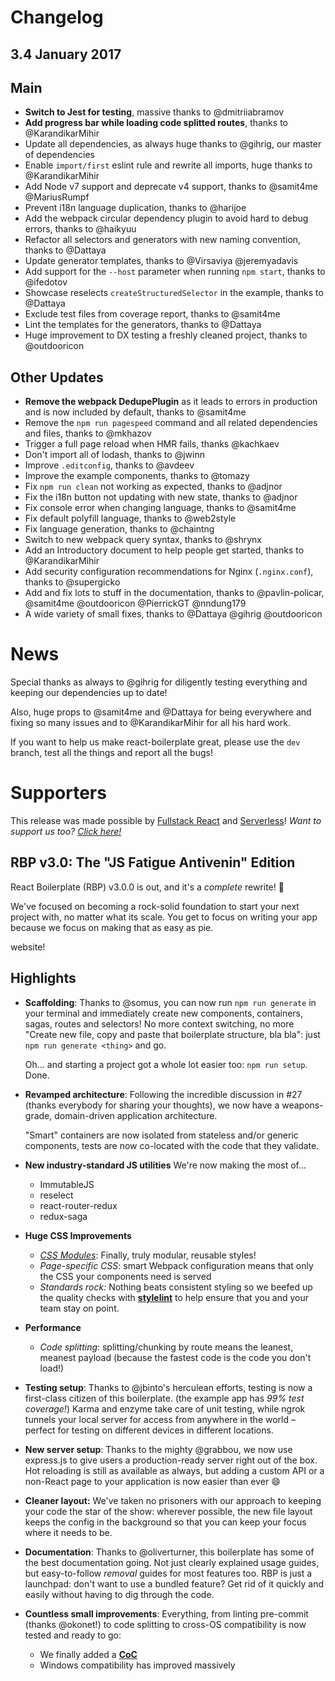 # Changelog

## 3.4 January 2017

## Main

- **Switch to Jest for testing**, massive thanks to @dmitriiabramov 
- **Add progress bar while loading code splitted routes**, thanks to @KarandikarMihir
- Update all dependencies, as always huge thanks to @gihrig, our master of dependencies
- Enable `import/first` eslint rule and rewrite all imports, huge thanks to @KarandikarMihir 
- Add Node v7 support and deprecate v4 support, thanks to @samit4me @MariusRumpf
- Prevent i18n language duplication, thanks to @harijoe 
- Add the webpack circular dependency plugin to avoid hard to debug errors, thanks to @haikyuu
- Refactor all selectors and generators with new naming convention, thanks to @Dattaya 
- Update generator templates, thanks to @Virsaviya @jeremyadavis 
- Add support for the `--host` parameter when running `npm start`, thanks to @ifedotov 
- Showcase reselects `createStructuredSelector` in the example, thanks to @Dattaya 
- Exclude test files from coverage report, thanks to @samit4me 
- Lint the templates for the generators, thanks to @Dattaya 
- Huge improvement to DX testing a freshly cleaned project, thanks to @outdooricon 

## Other Updates

- **Remove the webpack DedupePlugin** as it leads to errors in production and is now included by default, thanks to @samit4me 
- Remove the `npm run pagespeed` command and all related dependencies and files, thanks to @mkhazov 
- Trigger a full page reload when HMR fails, thanks @kachkaev 
- Don't import all of lodash, thanks to @jwinn 
- Improve `.editconfig`, thanks to @avdeev
- Improve the example components, thanks to @tomazy
- Fix `npm run clean` not working as expected, thanks to @adjnor 
- Fix the i18n button not updating with new state, thanks to @adjnor
- Fix console error when changing language, thanks to @samit4me 
- Fix default polyfill language, thanks to @web2style
- Fix language generation, thanks to @chaintng 
- Switch to new webpack query syntax, thanks to @shrynx
- Add an Introductory document to help people get started, thanks to @KarandikarMihir 
- Add security configuration recommendations for Nginx (`.nginx.conf`), thanks to @supergicko
- Add and fix lots to stuff in the documentation, thanks to @pavlin-policar, @samit4me @outdooricon @PierrickGT @nndung179
- A wide variety of small fixes, thanks to @Dattaya @gihrig @outdooricon

# News

Special thanks as always to @gihrig for diligently testing everything and keeping our dependencies up to date!

Also, huge props to @samit4me and @Dattaya for being everywhere and fixing so many issues and to @KarandikarMihir for all his hard work.

If you want to help us make react-boilerplate great, please use the `dev` branch, test all the things and report all the bugs!

# Supporters

This release was made possible by [Fullstack React](https://www.fullstackreact.com/) and [Serverless](http://serverless.com)! _Want to support us too? [Click here!](http://opencollective.com/react-boilerplate)_


## RBP v3.0: The "JS Fatigue Antivenin" Edition

React Boilerplate (RBP) v3.0.0 is out, and it's a _complete_ rewrite! :tada:

We've focused on becoming a rock-solid foundation to start your next project
with, no matter what its scale. You get to focus on writing your app because we
focus on making that as easy as pie.

website!

## Highlights

- **Scaffolding**: Thanks to @somus, you can now run `npm run generate` in your
  terminal and immediately create new components, containers, sagas, routes and
  selectors! No more context switching, no more "Create new file, copy and paste
  that boilerplate structure, bla bla": just `npm run generate <thing>` and go.

  Oh... and starting a project got a whole lot easier too: `npm run setup`. Done.

- **Revamped architecture**: Following the incredible discussion in #27 (thanks
  everybody for sharing your thoughts), we now have a weapons-grade, domain-driven
  application architecture.

  "Smart" containers are now isolated from stateless and/or generic components,
  tests are now co-located with the code that they validate.

- **New industry-standard JS utilities** We're now making the most of...
    - ImmutableJS
    - reselect
    - react-router-redux
    - redux-saga

- **Huge CSS Improvements**
  - _[CSS Modules](docs/css/css-modules.md)_: Finally, truly modular, reusable
    styles!
  - _Page-specific CSS_: smart Webpack configuration means that only the CSS
    your components need is served
  - _Standards rock:_ Nothing beats consistent styling so we beefed up the
    quality checks with **[stylelint](docs/css/stylelint.md)** to help ensure
    that you and your team stay on point.

- **Performance**
  - _Code splitting_: splitting/chunking by route means the leanest, meanest
    payload (because the fastest code is the code you don't load!)

- **Testing setup**: Thanks to @jbinto's herculean efforts, testing is now a
  first-class citizen of this boilerplate. (the example app has _99% test coverage!_)
  Karma and enzyme take care of unit testing, while ngrok tunnels your local
  server for access from anywhere in the world – perfect for testing on different
  devices in different locations.

- **New server setup**: Thanks to the mighty @grabbou, we now use express.js to
  give users a production-ready server right out of the box. Hot reloading is
  still as available as always, but adding a custom API or a non-React page to
  your application is now easier than ever :smile:

- **Cleaner layout:** We've taken no prisoners with our approach to keeping your
  code the star of the show: wherever possible, the new file layout keeps the
  config in the background so that you can keep your focus where it needs to be.

- **Documentation**: Thanks to @oliverturner, this boilerplate has some of the best
  documentation going. Not just clearly explained usage guides, but easy-to-follow
  _removal_ guides for most features too. RBP is just a launchpad: don't want to
  use a bundled feature? Get rid of it quickly and easily without having to dig
  through the code.

- **Countless small improvements**: Everything, from linting pre-commit (thanks
  @okonet!) to code splitting to cross-OS compatibility is now tested and ready
  to go:

  - We finally added a **[CoC](CODE_OF_CONDUCT.md)**
  - Windows compatibility has improved massively
